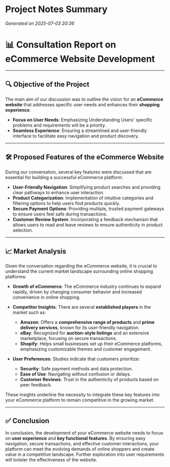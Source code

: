 # Project Notes Summary

*Generated on 2025-07-03 20:36*

# 📊 **Consultation Report on eCommerce Website Development**

---

## 🔍 **Objective of the Project**

The main aim of our discussion was to outline the vision for an **eCommerce website** that addresses specific user needs and enhances their **shopping experience**. 

- **Focus on User Needs**: Emphasizing Understanding Users' specific problems and requirements will be a priority.
- **Seamless Experience**: Ensuring a streamlined and user-friendly interface to facilitate easy navigation and product discovery.
  
---

## 🛠️ **Proposed Features of the eCommerce Website**

During our conversation, several key features were discussed that are essential for building a successful eCommerce platform:

- **User-Friendly Navigation**: Simplifying product searches and providing clear pathways to enhance user interaction.
- **Product Categorization**: Implementation of intuitive categories and filtering options to help users find products quickly.
- **Secure Payment Options**: Providing multiple, trusted payment gateways to ensure users feel safe during transactions.
- **Customer Review System**: Incorporating a feedback mechanism that allows users to read and leave reviews to ensure authenticity in product selection.

---

## 📈 **Market Analysis**

Given the conversation regarding the eCommerce website, it is crucial to understand the current market landscape surrounding online shopping platforms:

- **Growth of eCommerce**: The eCommerce industry continues to expand rapidly, driven by changing consumer behavior and increased convenience in online shopping.
  
- **Competitor Insights**: There are several **established players** in the market such as:
  - **Amazon**: Offers a **comprehensive range of products** and **prime delivery services**, known for its user-friendly navigation.
  - **eBay**: Recognized for **auction-style listings** and an extensive marketplace, focusing on secure transactions.
  - **Shopify**: Helps small businesses set up their eCommerce platforms, emphasizing customizable themes and customer engagement.
  
- **User Preferences**: Studies indicate that customers prioritize:
  - **Security**: Safe payment methods and data protection.
  - **Ease of Use**: Navigating without confusion or delays.
  - **Customer Reviews**: Trust in the authenticity of products based on peer feedback.

These insights underline the necessity to integrate these key features into your eCommerce platform to remain competitive in the growing market.

---

## ✅ **Conclusion**

In conclusion, the development of your eCommerce website needs to focus on **user experience** and **key functional features**. By ensuring easy navigation, secure transactions, and effective customer interactions, your platform can meet the evolving demands of online shoppers and create value in a competitive landscape. Further exploration into user requirements will bolster the effectiveness of the website.
